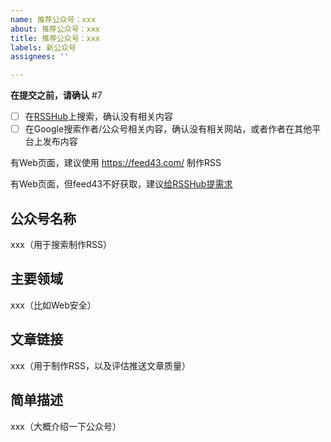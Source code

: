 ```yaml
---
name: 推荐公众号：xxx
about: 推荐公众号：xxx
title: 推荐公众号：xxx
labels: 新公众号
assignees: ''

---
```


**在提交之前，请确认** #7

- [ ] 在[RSSHub](https://docs.rsshub.app/)上搜索，确认没有相关内容
- [ ] 在Google搜索作者/公众号相关内容，确认没有相关网站，或者作者在其他平台上发布内容

有Web页面，建议使用 https://feed43.com/ 制作RSS

有Web页面，但feed43不好获取，建议[给RSSHub提需求](https://github.com/DIYgod/RSSHub/issues)

## 公众号名称

xxx（用于搜索制作RSS）

## 主要领域

xxx（比如Web安全）

## 文章链接

xxx（用于制作RSS，以及评估推送文章质量）

## 简单描述

xxx（大概介绍一下公众号）
